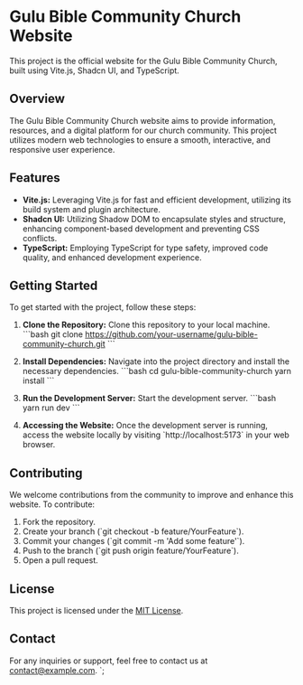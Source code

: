 # Gulu Bible Community Church Website

This project is the official website for the Gulu Bible Community Church, built using Vite.js, Shadcn UI, and TypeScript.

## Overview

The Gulu Bible Community Church website aims to provide information, resources, and a digital platform for our church community. This project utilizes modern web technologies to ensure a smooth, interactive, and responsive user experience.

## Features

- **Vite.js:** Leveraging Vite.js for fast and efficient development, utilizing its build system and plugin architecture.
- **Shadcn UI:** Utilizing Shadow DOM to encapsulate styles and structure, enhancing component-based development and preventing CSS conflicts.
- **TypeScript:** Employing TypeScript for type safety, improved code quality, and enhanced development experience.

## Getting Started

To get started with the project, follow these steps:

1. **Clone the Repository:** Clone this repository to your local machine.
   \`\`\`bash
   git clone https://github.com/your-username/gulu-bible-community-church.git
   \`\`\`

2. **Install Dependencies:** Navigate into the project directory and install the necessary dependencies.
   \`\`\`bash
   cd gulu-bible-community-church
   yarn install
   \`\`\`

3. **Run the Development Server:** Start the development server.
   \`\`\`bash
   yarn run dev
   \`\`\`

4. **Accessing the Website:** Once the development server is running, access the website locally by visiting \`http://localhost:5173\` in your web browser.

## Contributing

We welcome contributions from the community to improve and enhance this website. To contribute:

1. Fork the repository.
2. Create your branch (\`git checkout -b feature/YourFeature\`).
3. Commit your changes (\`git commit -m 'Add some feature'\`).
4. Push to the branch (\`git push origin feature/YourFeature\`).
5. Open a pull request.

## License

This project is licensed under the [MIT License](LICENSE).

## Contact

For any inquiries or support, feel free to contact us at [contact@example.com](mailto:contact@example.com).
`;
